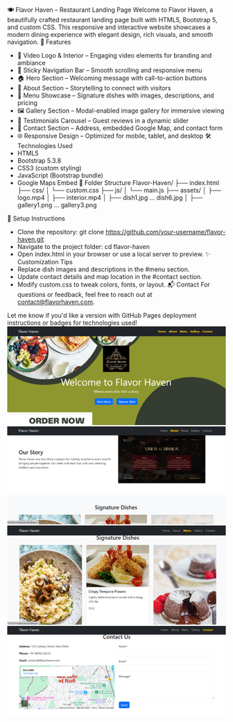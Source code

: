 🍽️ Flavor Haven – Restaurant Landing Page
Welcome to Flavor Haven, a beautifully crafted restaurant landing page built with HTML5, Bootstrap 5, and custom CSS. This responsive and interactive website showcases a modern dining experience with elegant design, rich visuals, and smooth navigation.
🚀 Features
- 🎥 Video Logo & Interior – Engaging video elements for branding and ambiance
- 🧭 Sticky Navigation Bar – Smooth scrolling and responsive menu
- 🏠 Hero Section – Welcoming message with call-to-action buttons
- 📖 About Section – Storytelling to connect with visitors
- 🍲 Menu Showcase – Signature dishes with images, descriptions, and pricing
- 🖼️ Gallery Section – Modal-enabled image gallery for immersive viewing
- 💬 Testimonials Carousel – Guest reviews in a dynamic slider
- 📍 Contact Section – Address, embedded Google Map, and contact form
- 🌐 Responsive Design – Optimized for mobile, tablet, and desktop
🛠️ Technologies Used
- HTML5
- Bootstrap 5.3.8
- CSS3 (custom styling)
- JavaScript (Bootstrap bundle)
- Google Maps Embed
📁 Folder Structure
Flavor-Haven/
├── index.html
├── css/
│   └── custom.css
├── js/
│   └── main.js
├── assets/
│   ├── logo.mp4
│   ├── interior.mp4
│   ├── dish1.jpg ... dish6.jpg
│   ├── gallery1.png ... gallery3.png


📌 Setup Instructions
- Clone the repository:
git clone https://github.com/your-username/flavor-haven.git
- Navigate to the project folder:
cd flavor-haven
- Open index.html in your browser or use a local server to preview.
✨ Customization Tips
- Replace dish images and descriptions in the #menu section.
- Update contact details and map location in the #contact section.
- Modify custom.css to tweak colors, fonts, or layout.
📬 Contact
For questions or feedback, feel free to reach out at contact@flavorhaven.com.

Let me know if you'd like a version with GitHub Pages deployment instructions or badges for technologies used!
![Home Preview](https://raw.githubusercontent.com/22-sushma/Restaurant_landing_page/main/PROJECT_1/assets/home.png)
![About Preview](https://raw.githubusercontent.com/22-sushma/Restaurant_landing_page/main/PROJECT_1/assets/about.png)
![Menu Preview](https://raw.githubusercontent.com/22-sushma/Restaurant_landing_page/main/PROJECT_1/assets/menu.png)
![Contact Preview](https://raw.githubusercontent.com/22-sushma/Restaurant_landing_page/main/PROJECT_1/assets/contact.png)

